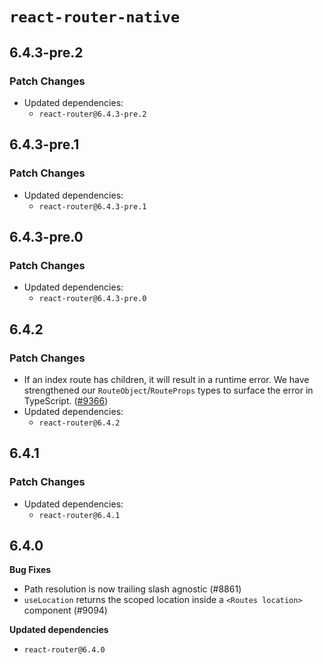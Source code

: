 # `react-router-native`

## 6.4.3-pre.2

### Patch Changes

- Updated dependencies:
  - `react-router@6.4.3-pre.2`

## 6.4.3-pre.1

### Patch Changes

- Updated dependencies:
  - `react-router@6.4.3-pre.1`

## 6.4.3-pre.0

### Patch Changes

- Updated dependencies:
  - `react-router@6.4.3-pre.0`

## 6.4.2

### Patch Changes

- If an index route has children, it will result in a runtime error. We have strengthened our `RouteObject`/`RouteProps` types to surface the error in TypeScript. ([#9366](https://github.com/remix-run/react-router/pull/9366))
- Updated dependencies:
  - `react-router@6.4.2`

## 6.4.1

### Patch Changes

- Updated dependencies:
  - `react-router@6.4.1`

## 6.4.0

**Bug Fixes**

- Path resolution is now trailing slash agnostic (#8861)
- `useLocation` returns the scoped location inside a `<Routes location>` component (#9094)

**Updated dependencies**

- `react-router@6.4.0`
